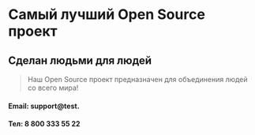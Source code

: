 # Самый лучший Open Source проект

## Сделан людьми для людей

> Наш Open Source проект предназначен для объединения людей со всего мира!

####  Email: support@test.
#### Тел: 8 800 333 55 22
